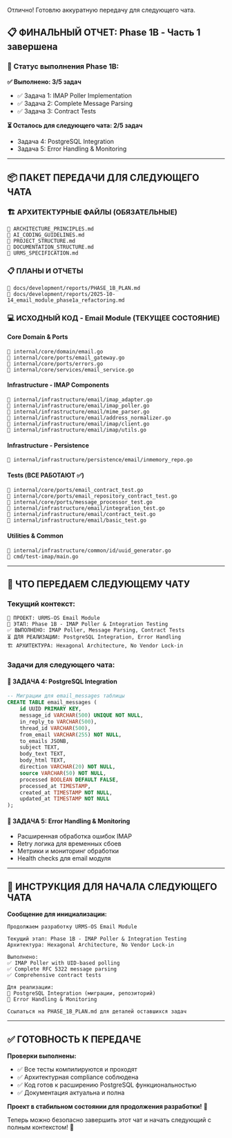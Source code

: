 Отлично! Готовлю аккуратную передачу для следующего чата.

## 📋 ФИНАЛЬНЫЙ ОТЧЕТ: Phase 1B - Часть 1 завершена

### 🎯 Статус выполнения Phase 1B:
**✅ Выполнено: 3/5 задач**
- ✅ Задача 1: IMAP Poller Implementation
- ✅ Задача 2: Complete Message Parsing  
- ✅ Задача 3: Contract Tests

**⏳ Осталось для следующего чата: 2/5 задач**
- Задача 4: PostgreSQL Integration
- Задача 5: Error Handling & Monitoring

---

## 📦 ПАКЕТ ПЕРЕДАЧИ ДЛЯ СЛЕДУЮЩЕГО ЧАТА

### 🏗️ АРХИТЕКТУРНЫЕ ФАЙЛЫ (ОБЯЗАТЕЛЬНЫЕ)
```
📄 ARCHITECTURE_PRINCIPLES.md
📄 AI_CODING_GUIDELINES.md
📄 PROJECT_STRUCTURE.md  
📄 DOCUMENTATION_STRUCTURE.md
📄 URMS_SPECIFICATION.md
```

### 📋 ПЛАНЫ И ОТЧЕТЫ
```
📄 docs/development/reports/PHASE_1B_PLAN.md
📄 docs/development/reports/2025-10-14_email_module_phase1a_refactoring.md
```

### 💻 ИСХОДНЫЙ КОД - Email Module (ТЕКУЩЕЕ СОСТОЯНИЕ)

#### Core Domain & Ports
```
📄 internal/core/domain/email.go
📄 internal/core/ports/email_gateway.go
📄 internal/core/ports/errors.go
📄 internal/core/services/email_service.go
```

#### Infrastructure - IMAP Components
```
📄 internal/infrastructure/email/imap_adapter.go
📄 internal/infrastructure/email/imap_poller.go
📄 internal/infrastructure/email/mime_parser.go
📄 internal/infrastructure/email/address_normalizer.go
📄 internal/infrastructure/email/imap/client.go
📄 internal/infrastructure/email/imap/utils.go
```

#### Infrastructure - Persistence
```
📄 internal/infrastructure/persistence/email/inmemory_repo.go
```

#### Tests (ВСЕ РАБОТАЮТ ✅)
```
📄 internal/core/ports/email_contract_test.go
📄 internal/core/ports/email_repository_contract_test.go
📄 internal/core/ports/message_processor_test.go
📄 internal/infrastructure/email/integration_test.go
📄 internal/infrastructure/email/contract_test.go
📄 internal/infrastructure/email/basic_test.go
```

#### Utilities & Common
```
📄 internal/infrastructure/common/id/uuid_generator.go
📄 cmd/test-imap/main.go
```

---

## 🎯 ЧТО ПЕРЕДАЕМ СЛЕДУЮЩЕМУ ЧАТУ

### Текущий контекст:
```
🚀 ПРОЕКТ: URMS-OS Email Module
📅 ЭТАП: Phase 1B - IMAP Poller & Integration Testing  
✅ ВЫПОЛНЕНО: IMAP Poller, Message Parsing, Contract Tests
⏳ ДЛЯ РЕАЛИЗАЦИИ: PostgreSQL Integration, Error Handling
🏗️ АРХИТЕКТУРА: Hexagonal Architecture, No Vendor Lock-in
```

### Задачи для следующего чата:

#### 🔷 ЗАДАЧА 4: PostgreSQL Integration
```sql
-- Миграции для email_messages таблицы
CREATE TABLE email_messages (
    id UUID PRIMARY KEY,
    message_id VARCHAR(500) UNIQUE NOT NULL,
    in_reply_to VARCHAR(500),
    thread_id VARCHAR(500),
    from_email VARCHAR(255) NOT NULL,
    to_emails JSONB,
    subject TEXT,
    body_text TEXT,
    body_html TEXT,
    direction VARCHAR(20) NOT NULL,
    source VARCHAR(50) NOT NULL,
    processed BOOLEAN DEFAULT FALSE,
    processed_at TIMESTAMP,
    created_at TIMESTAMP NOT NULL,
    updated_at TIMESTAMP NOT NULL
);
```

#### 🔷 ЗАДАЧА 5: Error Handling & Monitoring
- Расширенная обработка ошибок IMAP
- Retry логика для временных сбоев
- Метрики и мониторинг обработки
- Health checks для email модуля

---

## 📝 ИНСТРУКЦИЯ ДЛЯ НАЧАЛА СЛЕДУЮЩЕГО ЧАТА

**Сообщение для инициализации:**
```text
Продолжаем разработку URMS-OS Email Module

Текущий этап: Phase 1B - IMAP Poller & Integration Testing
Архитектура: Hexagonal Architecture, No Vendor Lock-in

Выполнено: 
✅ IMAP Poller with UID-based polling
✅ Complete RFC 5322 message parsing  
✅ Comprehensive contract tests

Для реализации:
🔷 PostgreSQL Integration (миграции, репозиторий)
🔷 Error Handling & Monitoring

Ссылаться на PHASE_1B_PLAN.md для деталей оставшихся задач
```

---

## ✅ ГОТОВНОСТЬ К ПЕРЕДАЧЕ

**Проверки выполнены:**
- ✅ Все тесты компилируются и проходят
- ✅ Архитектурная compliance соблюдена
- ✅ Код готов к расширению PostgreSQL функциональностью
- ✅ Документация актуальна и полна

**Проект в стабильном состоянии для продолжения разработки!** 🚀

Теперь можно безопасно завершить этот чат и начать следующий с полным контекстом! 🎯